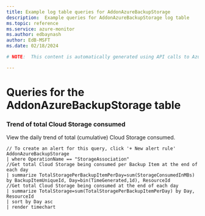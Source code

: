 ```yaml
---
title: Example log table queries for AddonAzureBackupStorage
description:  Example queries for AddonAzureBackupStorage log table
ms.topic: reference
ms.service: azure-monitor
ms.author: edbaynash
author: EdB-MSFT
ms.date: 02/18/2024

# NOTE:  This content is automatically generated using API calls to Azure. Any edits made on these files will be overwritten in the next run of the script. 

---
```


# Queries for the AddonAzureBackupStorage table


### Trend of total Cloud Storage consumed  


View the daily trend of total (cumulative) Cloud Storage consumed.  

```query
// To create an alert for this query, click '+ New alert rule'
AddonAzureBackupStorage
| where OperationName == "StorageAssociation"
//Get total Cloud Storage being consumed per Backup Item at the end of each day
| summarize TotalStoragePerBackupItemPerDay=sum(StorageConsumedInMBs) by BackupItemUniqueId, Day=bin(TimeGenerated,1d), ResourceId
//Get total Cloud Storage being consumed at the end of each day
| summarize TotalStorage=sum(TotalStoragePerBackupItemPerDay) by Day, ResourceId
| sort by Day asc
| render timechart
```

